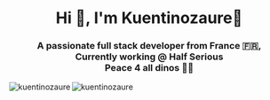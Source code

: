 <h1 align="center">Hi 👋, I'm Kuentinozaure🦖</h1>  
<h3 align="center">
	A passionate full stack developer from France 🇫🇷,<br>
	Currently working @ Half Serious <br>
	Peace 4 all dinos 🦖🦕
</h3>  
  
<p><img align="left" src="https://github-readme-stats.vercel.app/api/top-langs?username=kuentinozaure&show_icons=true&theme=highcontrast&locale=en&layout=compact" alt="kuentinozaure" /></p>  
  
<p><img align="center" src="https://github-readme-streak-stats.herokuapp.com/?user=kuentinozaure&theme=highcontrast" alt="kuentinozaure" /></p>
